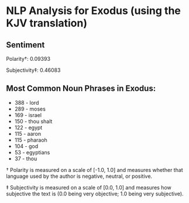 # NLP Analysis for Exodus (using the KJV translation)

## Sentiment

Polarity†: 0.09393

Subjectivity‡: 0.46083

## Most Common Noun Phrases in Exodus:

 * 388	-  lord
 * 289	-  moses
 * 169	-  israel
 * 150	-  thou shalt
 * 122	-  egypt
 * 115	-  aaron
 * 115	-  pharaoh
 * 104	-  god
 * 53	-  egyptians
 * 37	-  thou


† Polarity is measured on a scale of [-1.0, 1.0] and measures whether that language used by the author is negative, neutral, or positive.

‡ Subjectivity is measured on a scale of [0.0, 1.0] and measures how subjective the text is (0.0 being very objective; 1.0 being very subjective).